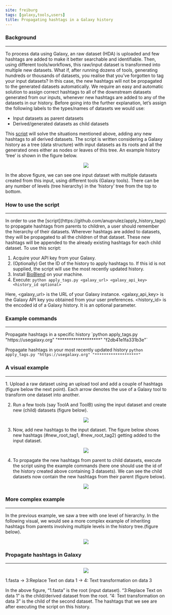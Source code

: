 ```yaml
---
site: freiburg
tags: [galaxy,tools,users]
title: Propagating hashtags in a Galaxy history
---
```


### Background
<hr/>
To process data using Galaxy, an raw dataset (HDA) is uploaded and few hashtags are added to make it better searchable and identifiable. Then, using different tools/workflows, this raw/input dataset is transformed into multiple new datasets. What if, after running dozens of tools, generating hundreds or thousands of datasets, you realise that you’ve forgotten to tag your input datasets? In this case, the new hashtags will not be propagated to the generated datasets automatically. We require an easy and automatic solution to assign correct hashtags to all of the downstream datasets generated from our inputs, whenever new hashtags are added to any of the datasets in our history. Before going into the further explanation, let’s assign the following labels to the types/names of datasets we would use:

- Input datasets as parent datasets
- Derived/generated datasets as child datasets

This [script](https://github.com/anuprulez/apply_history_tags) will solve the situations mentioned above, adding any new hashtags to all derived datasets. The script is written considering a Galaxy history as a tree (data structure) with input datasets as its roots and all the generated ones either as nodes or leaves of this tree. An example history ‘tree’ is shown in the figure below.

<p align="center">
  <img src="https://user-images.githubusercontent.com/3022518/37175617-5382eec8-231a-11e8-98b2-d5988dce3bb4.png">
</p>
                                                                       
In the above figure, we can see one input dataset with multiple datasets created from this input, using different tools (Galaxy tools). There can be any number of levels (tree hierarchy) in the ‘history’ tree from the top to bottom.

### How to use the script
<hr/>
In order to use the [script](https://github.com/anuprulez/apply_history_tags) to propagate hashtags from parents to children, a user should remember the hierarchy of their datasets. Wherever hashtags are added to datasets, they will be propagated to all the children of that dataset.  These new hashtags will be appended to the already existing hashtags for each child dataset. To use this script:

1. Acquire your API key from your Galaxy.
2. (Optionally) Get the ID of the history to apply hashtags to. If this id is not supplied, the script will use the most recently updated history.
3. Install [BioBlend](https://bioblend.readthedocs.io/en/latest/#installation) on your machine.
4. Execute: 
`python apply_tags.py <galaxy_url> <galaxy_api_key> <history_id optional>`

Here, <galaxy_url> is the URL of your Galaxy instance. <galaxy_api_key> is the Galaxy API key you obtained from your user preferences. <history_id> is the encoded id of a Galaxy history. It is an optional parameter.

### Example commands
<hr/>
Propagate hashtags in a specific history
`python apply_tags.py "https://usegalaxy.org" "*******************" "f2db41e1fa331b3e"`

Propagate hashtags in your most recently updated history
`python apply_tags.py "https://usegalaxy.org" "*******************"`

### A visual example
<hr/>
1. Upload a raw dataset using an upload tool and add a couple of hashtags (figure below the next point). Each arrow denotes the use of a Galaxy tool to transform one dataset into another.

2. Run a few tools (say ToolA and ToolB) using the input dataset and create new (child) datasets (figure below).
<p align="center">
  <img src="https://user-images.githubusercontent.com/3022518/37175698-99004f90-231a-11e8-8e4d-79109518cd10.png">
</p>

3. Now, add new hashtags to the input dataset. The figure below shows new hashtags (#new_root_tag1, #new_root_tag2) getting added to the input dataset.
<p align="center">
  <img src="https://user-images.githubusercontent.com/3022518/37175716-a531b600-231a-11e8-8088-a41cf46404f9.png">
</p>

4. To propagate the new hashtags from parent to child datasets, execute the script using the example commands (here one should use the id of the history created above containing 3 datasets). We can see the child datasets now contain the new hashtags from their parent (figure below).
<p align="center">
  <img src="https://user-images.githubusercontent.com/3022518/37175722-ab5794e6-231a-11e8-976b-2598eaadd9ce.png">
</p>

### More complex example
<hr/>
In the previous example, we saw a tree with one level of hierarchy. In the following visual, we would see a more complex example of inheriting hashtags from parents involving multiple levels in the history tree.(figure below).
<p align="center">
  <img src="https://user-images.githubusercontent.com/3022518/37175736-b52df492-231a-11e8-9524-542208135533.png">
</p>

### Propagate hashtags in Galaxy
<hr/>
<p align="center">
  <img src="https://user-images.githubusercontent.com/3022518/37175741-bb172a40-231a-11e8-835c-50166b6f11e3.png">
</p>                                                                   
1.fasta &rarr; 3:Replace Text on data 1 &rarr; 4: Text transformation on data 3

In the above figure, “1.fasta” is the root (input dataset). “3:Replace Text on data 1” is the child/derived dataset from the root. “4: Text transformation on data 3” is the child of the second dataset. The hashtags that we see are after executing the script on this history.

